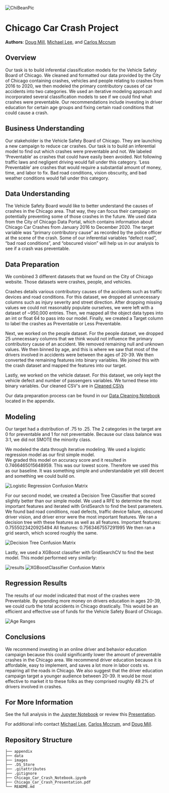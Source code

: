 ![ChiBeanPic](./images/ChicagoBeanpic.jpg)



# Chicago Car Crash Project

**Authors**: [Doug Mill](mailto:thedougmill@gmail.com),
             [Michael Lee](mailto:baekho5767@gmail.com), and 
             [Carlos Mccrum](mailto:carlosmccrum@gmail.com)
 
## Overview

Our task is to build inferential classification models for the Vehicle Safety Board of Chicago. We cleaned and formatted our data provided by the City of Chicago containing crashes,  vehicles and people relating to crashes from 2016 to 2020, we then modeled the primary contributory causes of car accidents into two categories. We used an iterative modeling approach and incorporated several classification models to see if we could find what crashes were preventable. Our recommendations include investing in driver education for certain age groups and fixing certain road conditions that could cause a crash. 

## Business Understanding

Our stakeholder is the Vehicle Safety Board of Chicago. They are launching a new campaign to reduce car crashes. Our task is to build an inferential model to find out  which crashes were preventable and not. We labeled ‘Preventable’ as crashes that could have easily been avoided. Not following traffic laws and negligent driving would fall under this category. ‘Less Preventable’ are crashes that would require a substantial amount of money, time, and labor to fix. Bad road conditions, vision obscurity, and bad weather conditions would fall under this category.

## Data Understanding

The Vehicle Safety Board would like to better understand the causes of crashes in the Chicago area. That way, they can focus their campaign on potentially preventing some of those crashes in the future. We used data from the City of Chicago Data Portal, which contains information about Chicago Car Crashes from January 2016 to December 2020. The target variable was “primary contributory cause” as recorded by the police officer at the scene of the crash. Some of our inferential variables “defect road”, “bad road conditions”, and “obscured vision” will help us in our analysis to see if a crash was preventable. 

## Data Preparation

We combined 3 different datasets that we found on the City of Chicago website. Those datasets were crashes, people, and vehicles. 

Crashes details various contributory causes of the accidents such as traffic devices and road conditions. For this dataset, we dropped all unnecessary columns such as injury severity and street direction. After dropping missing values we could not reasonably populate ourselves, we were left with a dataset of ~950,000 entries. Then, we mapped all the object data types into an int or float 64 to pass into our model. Finally, we created a Target column to label the crashes as Preventable or Less Preventable.

Next, we worked on the people dataset. For the people dataset, we dropped 25 unnecessary columns that we think would not influence the primary contributory cause of an accident. We removed remaining null and unknown values. We then binned by age, and this is where we saw that most of the drivers involved in accidents were between the ages of 20-39. We then converted the remaining features into binary variables. We joined this with the crash dataset and mapped the features into our target. 

Lastly, we worked on the vehicle dataset. For this dataset, we only kept the vehicle defect and number of passengers variables. We turned these into binary variables.
Our cleaned CSV's are in [Cleaned CSVs](/data/cleaned_data/)

Our data preparation process can be found in our [Data Cleaning Notebook](/appendix/Data_Cleaning.ipynb) located in the appendix.

## Modeling

Our target had a distribution of .75 to .25. The 2 categories in the target are 0 for preventable and 1 for not preventable. Because our class balance was 3:1, we did not SMOTE the minority class.

We modeled the data through iterative modeling. We used a logistic regression model as our first simple model.  
We graded this model on accuracy score and it resulted in 0.7466465015648959. This was our lowest score. Therefore we used this as our baseline. It was something simple and understandable yet still decent and something we could build on.

![Logistic Regression Confusion Matrix](./images/readme1b.png)

For our second model, we created a Decision Tree Classifier that scored slightly better than our simple model. We used a RFE to determine the most important features and iterated with GridSearch to find the best parameters. We found bad road conditions, road defects, traffic device failure, obscured driver vision, and driver error were the most important features. We ran a decision tree with these features as well as all features.
Important features: 0.7555023420925494
All features: 0.7563467557291995
We then ran a grid search, which scored roughly the same.

![Decision Tree Confusion Matrix](./images/readme2b.png)

Lastly, we used a XGBoost classifier with GridSearchCV to find the best model.
This model performed very similarly:

![results](./images/readme1.png)
![XGBoostClassifier Confusion Matrix](./images/readme3b.png)

## Regression Results

The results of our model indicated that most of the crashes were Preventable. By spending more money on drivers education in ages 20-39, we could curb the total accidents in Chicago drastically. This would be an efficient and effective use of funds for the Vehicle Safety Board of Chicago.

![Age Ranges](./images/age_ranges.png)

## Conclusions

We recommend investing in an online driver and behavior education campaign because this could significantly lower the amount of preventable crashes in the Chicago area. We recommend driver education because it is affordable, easy to implement, and saves a lot more in labor costs vs. repairing all the roads in Chicago. We also suggest that the driver education campaign target a younger audience between 20-39. It would be most effective to market it to these folks as they comprised roughly 49.2% of drivers involved in crashes.

## For More Information

See the full analysis in the [Jupyter Notebook](./Chicago_Car_Crash_Notebook.ipynb) or review this [Presentation](./Chicago_Car_Crash_Presentation.pdf).

For additional info contact [Michael Lee](mailto:baekho5767@gmail.com), [Carlos Mccrum](mailto:carlosmccrum@gmail.com), and [Doug Mill](mailto:thedougmill@gmail.com).

## Repository Structure

```
├── appendix
├── data
├── images
├── .DS_Store
├── .gitattributes
├── .gitignore
├── Chicago_Car_Crash_Notebook.ipynb
├── Chicago_Car_Crash_Presentation.pdf
└── README.md

